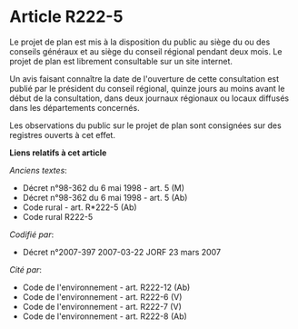 # Article R222-5

Le projet de plan est mis à la disposition du public au siège du ou des conseils généraux et au siège du conseil régional
pendant deux mois. Le projet de plan est librement consultable sur un site internet.

Un avis faisant connaître la date de l'ouverture de cette consultation est publié par le président du conseil régional,
quinze jours au moins avant le début de la consultation, dans deux journaux régionaux ou locaux diffusés dans les
départements concernés.

Les observations du public sur le projet de plan sont consignées sur des registres ouverts à cet effet.

**Liens relatifs à cet article**

_Anciens textes_:

  - Décret n°98-362 du 6 mai 1998 - art. 5 (M)
  - Décret n°98-362 du 6 mai 1998 - art. 5 (Ab)
  - Code rural - art. R*222-5 (Ab)
  - Code rural R222-5

_Codifié par_:

  - Décret n°2007-397 2007-03-22 JORF 23 mars 2007

_Cité par_:

  - Code de l'environnement - art. R222-12 (Ab)
  - Code de l'environnement - art. R222-6 (V)
  - Code de l'environnement - art. R222-7 (V)
  - Code de l'environnement - art. R222-8 (Ab)
